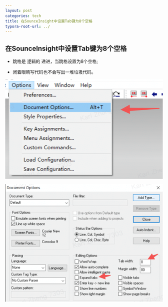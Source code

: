 ```yaml
---
layout: post
categories: tech
title: 在SounceInsight中设置Tab键为8个空格
typora-root-url: ../
---
```

## 在SounceInsight中设置Tab键为8个空格

- 跳格是 逻辑的 递进，当跳格设置为8个空格;

- 闭着眼睛写代码也不会写出一堆垃圾代码。

	
![image-20210802120605554](/images/sourceinsighttabs/image-20210802120605554.png)

![image-20210802120548012](/images/sourceinsighttabs/image-20210802120548012.png)
